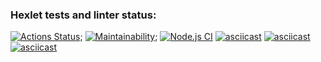 ### Hexlet tests and linter status:
[![Actions Status](https://github.com/Amirammi/frontend-project-lvl1/workflows/hexlet-check/badge.svg)](https://github.com/Amirammi/frontend-project-lvl1/actions);
[![Maintainability](https://api.codeclimate.com/v1/badges/a99a88d28ad37a79dbf6/maintainability)](https://codeclimate.com/github/codeclimate/codeclimate/maintainability);
[![Node.js CI](https://github.com/Amirammi/frontend-project-lvl1/actions/workflows/Linter.yml/badge.svg)](https://github.com/Amirammi/frontend-project-lvl1/actions/workflows/Linter.yml)
[![asciicast](https://asciinema.org/a/446466.svg)](https://asciinema.org/a/446466)
[![asciicast](https://asciinema.org/a/446507.svg)](https://asciinema.org/a/446507)
[![asciicast](https://asciinema.org/a/449030.svg)](https://asciinema.org/a/449030)
